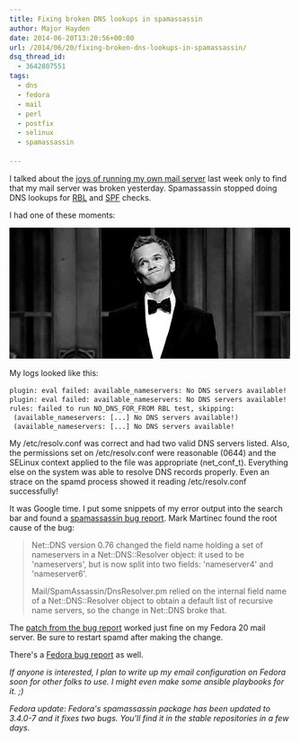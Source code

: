 ```yaml
---
title: Fixing broken DNS lookups in spamassassin
author: Major Hayden
date: 2014-06-20T13:20:56+00:00
url: /2014/06/20/fixing-broken-dns-lookups-in-spamassassin/
dsq_thread_id:
  - 3642807551
tags:
  - dns
  - fedora
  - mail
  - perl
  - postfix
  - selinux
  - spamassassin

---
```

I talked about the [joys of running my own mail server][1] last week only to find that my mail server was broken yesterday. Spamassassin stopped doing DNS lookups for [RBL][2] and [SPF][3] checks.

I had one of these moments:

[<img src="/wp-content/uploads/2014/06/neil_patrick_harris_sigh.gif" alt="Neil Patrick Harris Sigh" width="500" height="233" class="aligncenter size-full wp-image-4968" />][4]

My logs looked like this:

```
plugin: eval failed: available_nameservers: No DNS servers available!
plugin: eval failed: available_nameservers: No DNS servers available!
rules: failed to run NO_DNS_FOR_FROM RBL test, skipping:
 (available_nameservers: [...] No DNS servers available!)
 (available_nameservers: [...] No DNS servers available!
```


My /etc/resolv.conf was correct and had two valid DNS servers listed. Also, the permissions set on /etc/resolv.conf were reasonable (0644) and the SELinux context applied to the file was appropriate (net\_conf\_t). Everything else on the system was able to resolve DNS records properly. Even an strace on the spamd process showed it reading /etc/resolv.conf successfully!

It was Google time. I put some snippets of my error output into the search bar and found a [spamassassin bug report][5]. Mark Martinec found the root cause of the bug:

> Net::DNS version 0.76 changed the field name holding a set of nameservers in a Net::DNS::Resolver object: it used to be 'nameservers', but is now split into two fields: 'nameserver4' and 'nameserver6'.
>
> Mail/SpamAssassin/DnsResolver.pm relied on the internal field name of a Net::DNS::Resolver object to obtain a default list of recursive name servers, so the change in Net::DNS broke that.

The [patch from the bug report][6] worked just fine on my Fedora 20 mail server. Be sure to restart spamd after making the change.

There's a [Fedora bug report][7] as well.

_If anyone is interested, I plan to write up my email configuration on Fedora soon for other folks to use. I might even make some ansible playbooks for it. ;)_

_Fedora update: Fedora's spamassassin package has been updated to 3.4.0-7 and it fixes two bugs. You'll find it in the stable repositories in a few days._

 [1]: https://twitter.com/majorhayden/status/479250665311457281
 [2]: https://en.wikipedia.org/wiki/DNSBL
 [3]: https://en.wikipedia.org/wiki/Sender_Policy_Framework
 [4]: /wp-content/uploads/2014/06/neil_patrick_harris_sigh.gif
 [5]: https://issues.apache.org/SpamAssassin/show_bug.cgi?id=7057
 [6]: https://svn.apache.org/viewvc/spamassassin/trunk/lib/Mail/SpamAssassin/DnsResolver.pm?r1=1603518&r2=1603517&pathrev=1603518
 [7]: https://bugzilla.redhat.com/show_bug.cgi?id=1111586
